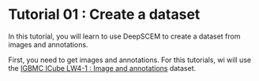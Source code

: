 # Tutorial 01 : Create a dataset

In this tutorial, you will learn to use DeepSCEM to create a dataset from images
and annotations.

First, you need to get images and annotations. For this tutorials, wi will use
the 
[IGBMC ICube LW4-1 : Image and annotations](https://zenodo.org/records/8344292)
dataset.

